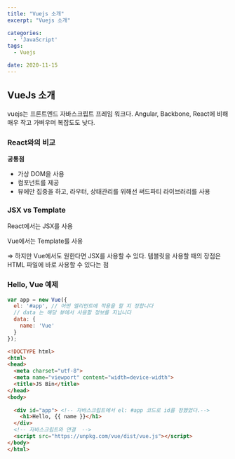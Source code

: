 ```yaml
---
title: "Vuejs 소개"
excerpt: "Vuejs 소개"

categories:
  - 'JavaScript'
tags:
  - Vuejs

date: 2020-11-15
---
```

## VueJs 소개

vuejs는 프론트엔드 자바스크립트 프레임 워크다.
Angular, Backbone, React에 비해 매우 작고 가벼우며 복잡도도 낮다.

### React와의 비교

**공통점**

- 가상 DOM을 사용
- 컴포넌트를 제공
- 뷰에만 집중을 하고, 라우터, 상태관리를 위해선 써드파티 라이브러리를 사용

### JSX vs Template

React에서는 JSX를 사용

Vue에서는 Template를 사용

⇒ 하지만 Vue에서도 원한다면 JSX를 사용할 수 있다. 템블릿을 사용할 때의 장점은 HTML 파일에 바로 사용할 수 있다는 점

### Hello, Vue 예제

```jsx
var app = new Vue({
  el: '#app', // 어떤 엘리먼트에 적용을 할 지 정합니다
  // data 는 해당 뷰에서 사용할 정보를 지닙니다
  data: {
    name: 'Vue'
  }   
});
```

```html
<!DOCTYPE html>
<html>
<head>
  <meta charset="utf-8">
  <meta name="viewport" content="width=device-width">
  <title>JS Bin</title>
</head>
<body>
  
  <div id="app"> <!-- 자바스크립트에서 el: #app 코드로 id를 정했었다.-->
    <h1>Hello, {{ name }}</h1>
  </div>
  <!-- 자바스크립트와 연결  -->
  <script src="https://unpkg.com/vue/dist/vue.js"></script>
</body>
</html>
```